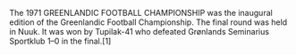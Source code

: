 The 1971 GREENLANDIC FOOTBALL CHAMPIONSHIP was the inaugural edition of the Greenlandic Football Championship. The final round was held in Nuuk. It was won by Tupilak-41 who defeated Grønlands Seminarius Sportklub 1–0 in the final.[1]
